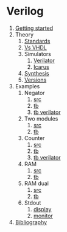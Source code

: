# Verilog

1.  [Getting started](getting-started.md)
1.  Theory
    1. [Standards](standards.md)
    1. [Vs VHDL](vs-vhdl.md)
    1.  Simulators
        1. [Verilator](verilator.md)
        1. [Icarus](icarus.md)
    1.  [Synthesis](synthesis.md)
    1.  [Versions](versions.md)
1.  Examples
    1.  Negator
        1.  [src](negator.v)
        1.  [tb](negator_tb.v)
        1.  [tb verilator](negator.cpp)
    1.  Two modules
        1.  [src](two_modules.v)
        1.  [tb](two_modules_tb.v)
    1.  Counter
        1.  [src](counter.v)
        1.  [tb](counter_tb.v)
        1.  [tb verilator](counter.cpp)
    1.  RAM
        1.  [src](ram.v)
        1.  [tb](ram_tb.v)
    1.  RAM dual
        1.  [src](ram_dual.v)
        1.  [tb](ram_dual_tb.v)
    1.  Stdout
        1.  [display](display_tb.v)
        1.  [monitor](monitor_tb.v)
1.  [Bibliography](bibliography.md)
